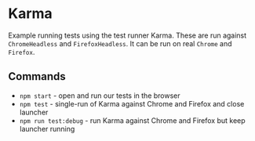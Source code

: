 # Karma

Example running tests using the test runner Karma. These are run against `ChromeHeadless` and `FirefoxHeadless`. It can be run on real `Chrome` and `Firefox`.

## Commands

- `npm start` - open and run our tests in the browser
- `npm test` - single-run of Karma against Chrome and Firefox and close launcher
- `npm run test:debug` - run Karma against Chrome and Firefox but keep launcher running

